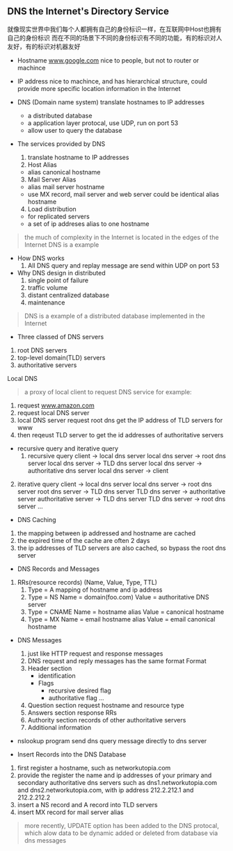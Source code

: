 ## DNS the Internet's Directory Service
就像现实世界中我们每个人都拥有自己的身份标识一样，在互联网中Host也拥有自己的身份标识
而在不同的场景下不同的身份标识有不同的功能，有的标识对人友好，有的标识对机器友好

- Hostname
  www.google.com
  nice to people, but not to router or machince
- IP address
  nice to machince, and has hierarchical structure, could provide more specific location information in the Internet

- DNS (Domain name system)
  translate hostnames to IP addresses
  - a distributed database
  - a application layer protocal, use UDP, run on port 53
  - allow user to query the database
  
- The services provided by DNS
  1. translate hostname to IP addresses
  2. Host Alias
  - alias canonical hostname
  3. Mail Server Alias
  - alias mail server hostname
  - use MX record, mail server and web server could be identical alias hostname
  4. Load distribution
  - for replicated servers
  - a set of ip addreses alias to one hostname
  
> the much of complexity in the Internet is located in the edges of the Internet
> DNS is a example

- How DNS works
  1. All DNS query and replay message are send within UDP on port 53
- Why DNS design in distributed
  1. single point of failure
  2. traffic volume
  3. distant centralized database
  4. maintenance
> DNS is a example of a distributed database implemented in the Internet

- Three classed of DNS servers
1. root DNS servers
2. top-level domain(TLD) servers
3. authoritative servers

Local DNS

> a proxy of local client to request DNS service
for example:
1. request www.amazon.com
2. request local DNS server
3. local DNS server request root dns get the IP address of TLD servers for www
4. then reqeust TLD server to get the id addresses of authoritative servers

- recursive query and iterative query
  1. recursive query
     client -> local dns server
     local dns server -> root dns server
     local dns server -> TLD dns server
     local dns server -> authoritative dns server
     local dns server -> client
 2. iterative query
    client -> local dns server
    local dns server -> root dns server
    root dns server -> TLD dns server
    TLD dns server -> authoritative server
    authoritative server -> TLD dns server
    TLD dns server -> root dns server
    ...

- DNS Caching
1. the mapping between ip addressed and hostname are cached
2. the expired time of the cache are often 2 days
3. the ip addresses of TLD servers are also cached, so bypass the root dns server

- DNS Records and Messages

1. RRs(resource records)
(Name, Value, Type, TTL)
    1. Type = A
       mapping of hostname and ip address
    2. Type = NS
       Name = domain(foo.com)
       Value = authoritative DNS server
    3. Type = CNAME
       Name = hostname alias
       Value = canonical hostname
    4. Type = MX
       Name = email hostname alias
       Value = email canonical hostname
       
- DNS Messages
  1. just like HTTP request and response messages
  2. DNS request and reply messages has the same format
  Format
  1. Header section
     - identification
     - Flags
       - recursive desired flag
       - authoritative flag
       ...
  2. Question section
     request hostname and resource type
  3. Answers section
     response RRs
  4. Authority section
     records of other authoritative servers
  5. Additional information
     
 - nslookup program
   send dns query message directly to dns server

- Insert Records into the DNS Database
1. first register a hostname, such as networkutopia.com
2. provide the register the name and ip addresses of your primary and secondary authoritative dns servers
   such as dns1.networkutopia.com and dns2.networkutopia.com, with ip address 212.2.212.1 and 212.2.212.2
3. insert a NS record and A record into TLD servers
4. insert MX record for mail server alias

> more recently, UPDATE option has been added to the DNS protocal, which alow data to be dynamic added or deleted from database via dns messages
     
